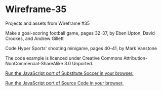# Wireframe-35
Projects and assets from Wireframe #35

Make a goal-scoring football game, pages 32-37, by Eben Upton, David Crookes, and Andrew Gillett

Code Hyper Sports' shooting minigame, pages 40-41, by Mark Vanstone

The code example is licenced under Creative Commons Attribution-NonCommercial-ShareAlike 3.0 Unported.

[Run the JavaScript port of Substitute Soccer in your browser.](https://thisarray.github.io/Code-the-Classics/soccer-master/soccer.html)

[Run the JavaScript port of Source Code in your browser.](https://thisarray.github.io/Wireframe-35/source-code-skeet-shooting/skeetshoot.html)
